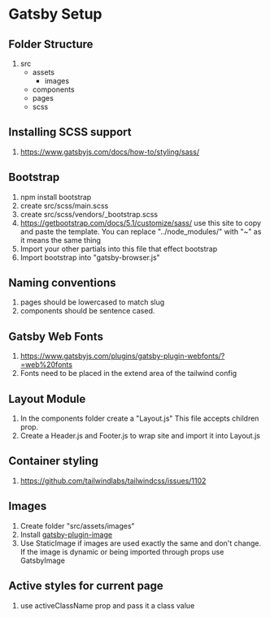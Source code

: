 # Gatsby Setup

## Folder Structure

1.  src
    - assets
      - images
    - components
    - pages
    - scss

## Installing SCSS support

1. https://www.gatsbyjs.com/docs/how-to/styling/sass/

## Bootstrap

1. npm install bootstrap
2. create src/scss/main.scss
3. create src/scss/vendors/\_bootstrap.scss
4. https://getbootstrap.com/docs/5.1/customize/sass/ use this site to copy and paste the template. You can replace "../node_modules/" with "~" as it means the same thing
5. Import your other partials into this file that effect bootstrap
6. Import bootstrap into "gatsby-browser.js"

## Naming conventions

1.  pages should be lowercased to match slug
2.  components should be sentence cased.

## Gatsby Web Fonts

1.  https://www.gatsbyjs.com/plugins/gatsby-plugin-webfonts/?=web%20fonts
2.  Fonts need to be placed in the extend area of the tailwind config

## Layout Module

1.  In the components folder create a "Layout.js" This file accepts children prop.
2.  Create a Header.js and Footer.js to wrap site and import it into Layout.js

## Container styling

1.  https://github.com/tailwindlabs/tailwindcss/issues/1102

## Images

1.  Create folder "src/assets/images"
2.  Install [gatsby-plugin-image](https://www.gatsbyjs.com/plugins/gatsby-plugin-image)
3.  Use StaticImage if images are used exactly the same and don't change. If the image is dynamic or being imported through props use GatsbyImage

## Active styles for current page

1.  use activeClassName prop and pass it a class value
